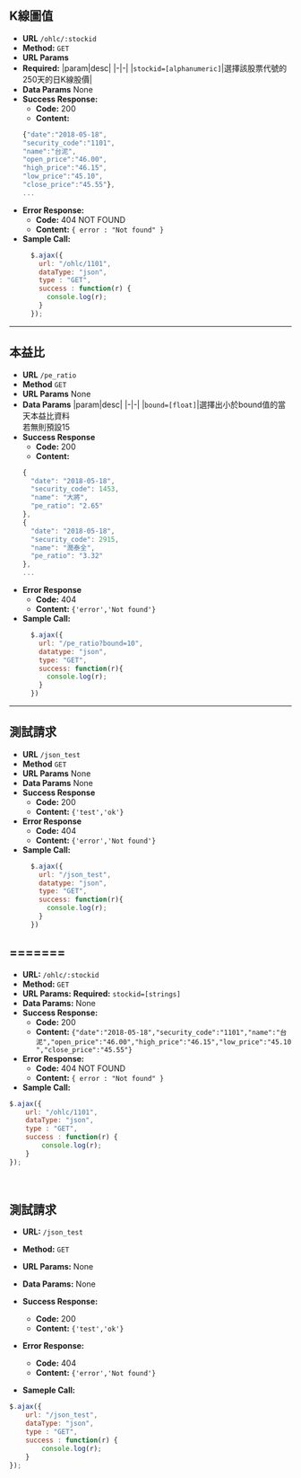 **K線圖值**
---
* **URL**
  `/ohlc/:stockid`
* **Method:**
  `GET` 
*  **URL Params**
  * **Required:**
    |param|desc|
    |-|-|
    |`stockid=[alphanumeric]`|選擇該股票代號的250天的日K線股價|
* **Data Params**
  None
* **Success Response:**
  * **Code:** 200 <br />
  * **Content:** 
  ```javascript
  {"date":"2018-05-18",
  "security_code":"1101",
  "name":"台泥",
  "open_price":"46.00",
  "high_price":"46.15",
  "low_price":"45.10",
  "close_price":"45.55"},
  ...
  ```
* **Error Response:**
  * **Code:** 404 NOT FOUND <br />
  * **Content:** `{ error : "Not found" }`
* **Sample Call:**
  ```javascript
    $.ajax({
      url: "/ohlc/1101",
      dataType: "json",
      type : "GET",
      success : function(r) {
        console.log(r);
      }
    });
  ```
----



**本益比**
----
* **URL**
  `/pe_ratio`
* **Method**
  `GET`
* **URL Params**
  None
* **Data Params**
  |param|desc|
  |-|-|
  |`bound=[float]`|選擇出小於bound值的當天本益比資料<br/>若無則預設15
* **Success Response**
    * **Code:** 200 <br/>
    *  **Content:** 
    ```js
    {
      "date": "2018-05-18",
      "security_code": 1453,
      "name": "大將",
      "pe_ratio": "2.65"
    },
    {
      "date": "2018-05-18",
      "security_code": 2915,
      "name": "潤泰全",
      "pe_ratio": "3.32"
    },
    ...
    ```
* **Error Response**
    * **Code:** 404 <br/>
    * **Content:** `{'error','Not found'}`
* **Sample Call:**
  ```javascript
    $.ajax({
      url: "/pe_ratio?bound=10",
      datatype: "json",
      type: "GET",
      success: function(r){
        console.log(r);
      }
    })
  ```
---- 

**測試請求**
----
* **URL**
 `/json_test`
* **Method**
 `GET`
* **URL Params**
 None
* **Data Params**
 None
* **Success Response**
    * **Code:** 200 <br/>
    *  **Content:** `{'test','ok'}`
* **Error Response**
    * **Code:** 404 <br/>
    *  **Content:** `{'error','Not found'}`
* **Sample Call:**
  ```javascript
    $.ajax({
      url: "/json_test",
      datatype: "json",
      type: "GET",
      success: function(r){
        console.log(r);
      }
    })
  ```

=======
----

* **URL:**
	`/ohlc/:stockid`
* **Method:**
	`GET`
* **URL Params:**
	**Required:**
	`stockid=[strings]`
* **Data Params:**
	None
* **Success Response:**
	* **Code:** 200
	* **Content:** `{"date":"2018-05-18","security_code":"1101","name":"台       泥","open_price":"46.00","high_price":"46.15","low_price":"45.10","close_price":"45.55"}`
* **Error Response:**
	* **Code:** 404 NOT FOUND
	* **Content:** `{ error : "Not found" }`
* **Sample Call:**
```javascript
$.ajax({
	url: "/ohlc/1101",
	dataType: "json",
	type : "GET",
	success : function(r) {
		console.log(r);
	}
});
```
<br />

**測試請求**
----

* **URL:**
	`/json_test`
* **Method:**
	`GET`
* **URL Params:**
	None
* **Data Params:**
	None
* **Success Response:**
	* **Code:** 200
	* **Content:** `{'test','ok'}`

* **Error Response:**
	* **Code:** 404
	* **Content:** `{'error','Not found'}`
* **Sameple Call:**
```javascript
$.ajax({
	url: "/json_test",
	dataType: "json",
	type : "GET",
	success : function(r) {
		console.log(r);
	}
});

